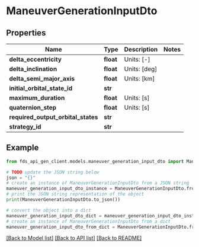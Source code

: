 # ManeuverGenerationInputDto


## Properties

Name | Type | Description | Notes
------------ | ------------- | ------------- | -------------
**delta_eccentricity** | **float** | Units: [-] | 
**delta_inclination** | **float** | Units: [deg] | 
**delta_semi_major_axis** | **float** | Units: [km] | 
**initial_orbital_state_id** | **str** |  | 
**maximum_duration** | **float** | Units: [s] | 
**quaternion_step** | **float** | Units: [s] | 
**required_output_orbital_states** | **str** |  | 
**strategy_id** | **str** |  | 

## Example

```python
from fds_api_gen_client.models.maneuver_generation_input_dto import ManeuverGenerationInputDto

# TODO update the JSON string below
json = "{}"
# create an instance of ManeuverGenerationInputDto from a JSON string
maneuver_generation_input_dto_instance = ManeuverGenerationInputDto.from_json(json)
# print the JSON string representation of the object
print(ManeuverGenerationInputDto.to_json())

# convert the object into a dict
maneuver_generation_input_dto_dict = maneuver_generation_input_dto_instance.to_dict()
# create an instance of ManeuverGenerationInputDto from a dict
maneuver_generation_input_dto_from_dict = ManeuverGenerationInputDto.from_dict(maneuver_generation_input_dto_dict)
```
[[Back to Model list]](../README.md#documentation-for-models) [[Back to API list]](../README.md#documentation-for-api-endpoints) [[Back to README]](../README.md)


